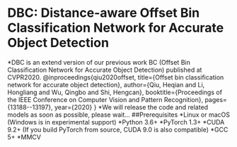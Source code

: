 # DBC: Distance-aware Offset Bin Classification Network for Accurate Object Detection
*DBC is an extend version of our previous work BC (Offset Bin Classification Network for Accurate Object Detection) published at CVPR2020.
@inproceedings{qiu2020offset,
	title={Offset bin classification network for accurate object detection},
	author={Qiu, Heqian and Li, Hongliang and Wu, Qingbo and Shi, Hengcan},
	booktitle={Proceedings of the IEEE Conference on Computer Vision and Pattern Recognition},
	pages={13188--13197},
	year={2020}
}
*We will release the code and related models as soon as possible, please wait...
##Prerequisites
*Linux or macOS (Windows is in experimental support)
*Python 3.6+
*PyTorch 1.3+
*CUDA 9.2+ (If you build PyTorch from source, CUDA 9.0 is also compatible)
*GCC 5+
*MMCV
